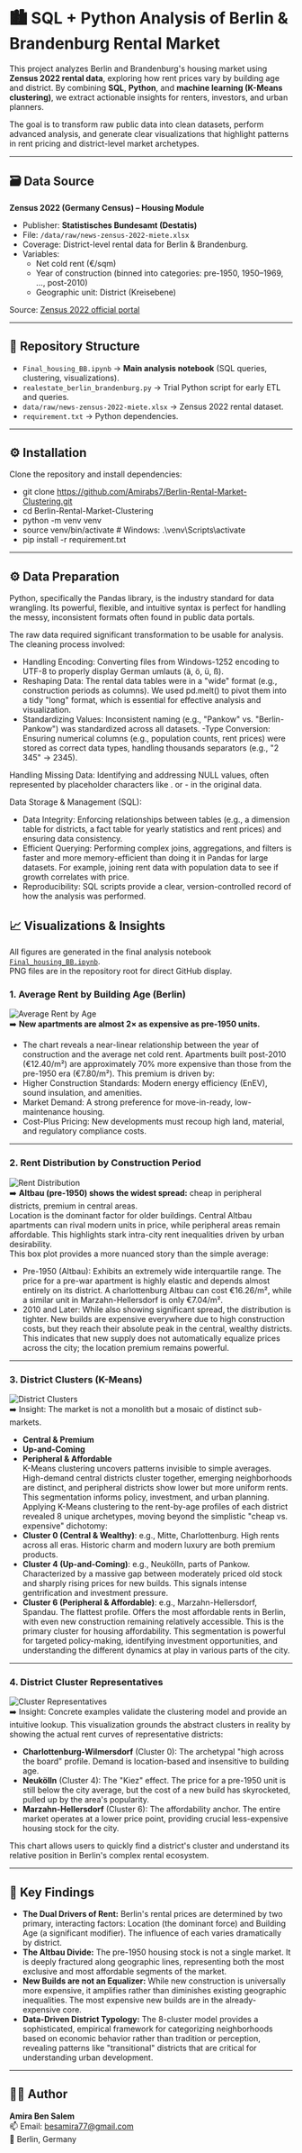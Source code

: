 # 🏙️ SQL + Python Analysis of Berlin & Brandenburg Rental Market

This project analyzes Berlin and Brandenburg's housing market using **Zensus 2022 rental data**, exploring how rent prices vary by building age and district. By combining **SQL**, **Python**, and **machine learning (K-Means clustering)**, we extract actionable insights for renters, investors, and urban planners.

The goal is to transform raw public data into clean datasets, perform advanced analysis, and generate clear visualizations that highlight patterns in rent pricing and district-level market archetypes.

---

## 🗃️ Data Source

**Zensus 2022 (Germany Census) – Housing Module**  
- Publisher: **Statistisches Bundesamt (Destatis)**  
- File: `/data/raw/news-zensus-2022-miete.xlsx`  
- Coverage: District-level rental data for Berlin & Brandenburg.  
- Variables:  
  - Net cold rent (€/sqm)  
  - Year of construction (binned into categories: pre-1950, 1950–1969, …, post-2010)  
  - Geographic unit: District (Kreisebene)  

Source: [Zensus 2022 official portal](https://www.zensus2022.de)

---


## 📂 Repository Structure

- `Final_housing_BB.ipynb` → **Main analysis notebook** (SQL queries, clustering, visualizations).  
- `realestate_berlin_brandenburg.py` → Trial Python script for early ETL and queries.  
- `data/raw/news-zensus-2022-miete.xlsx` → Zensus 2022 rental dataset.  
- `requirement.txt` → Python dependencies.  

---

## ⚙️ Installation

Clone the repository and install dependencies:

- git clone https://github.com/Amirabs7/Berlin-Rental-Market-Clustering.git
- cd Berlin-Rental-Market-Clustering
- python -m venv venv
- source venv/bin/activate  # Windows: .\venv\Scripts\activate
- pip install -r requirement.txt

---

## ⚙️ Data Preparation 

Python, specifically the Pandas library, is the industry standard for data wrangling. Its powerful, flexible, and intuitive syntax is perfect for handling the messy, inconsistent formats often found in public data portals.

The raw data required significant transformation to be usable for analysis. The cleaning process involved:

- Handling Encoding: Converting files from Windows-1252 encoding to UTF-8 to properly display German umlauts (ä, ö, ü, ß).
- Reshaping Data: The rental data tables were in a "wide" format (e.g., construction periods as columns). We used pd.melt() to pivot them into a tidy "long" format, which is essential for effective analysis and visualization.
- Standardizing Values: Inconsistent naming (e.g., "Pankow" vs. "Berlin-Pankow") was standardized across all datasets.
-Type Conversion: Ensuring numerical columns (e.g., population counts, rent prices) were stored as correct data types, handling thousands separators (e.g., "2 345" -> 2345).

Handling Missing Data: Identifying and addressing NULL values, often represented by placeholder characters like . or - in the original data.

Data Storage & Management (SQL):

- Data Integrity: Enforcing relationships between tables (e.g., a dimension table for districts, a fact table for yearly statistics and rent prices) and ensuring data consistency.
- Efficient Querying: Performing complex joins, aggregations, and filters is faster and more memory-efficient than doing it in Pandas for large datasets. For example, joining rent data with population data to see if growth correlates with price.
- Reproducibility: SQL scripts provide a clear, version-controlled record of how the analysis was performed.




## 📈 Visualizations & Insights  

All figures are generated in the final analysis notebook [`Final_housing_BB.ipynb`](Final_housing_BB.ipynb).  
PNG files are in the repository root for direct GitHub display.  

### 1. Average Rent by Building Age (Berlin)  
![Average Rent by Age](average%20rent%20by%20building%20age%20in%20Berlin%20.png)  
➡️ **New apartments are almost 2× as expensive as pre-1950 units.**  
- The chart reveals a near-linear relationship between the year of construction and the average net cold rent. Apartments built post-2010 (€12.40/m²) are approximately 70% more expensive than those from the pre-1950 era (€7.80/m²). This premium is driven by:
- Higher Construction Standards: Modern energy efficiency (EnEV), sound insulation, and amenities.
- Market Demand: A strong preference for move-in-ready, low-maintenance housing.
- Cost-Plus Pricing: New developments must recoup high land, material, and regulatory compliance costs.



---

### 2. Rent Distribution by Construction Period  
![Rent Distribution](berlin%20rent%20levels%20by%20building%20age%20.png)  
➡️ **Altbau (pre-1950) shows the widest spread:** cheap in peripheral districts, premium in central areas.  
Location is the dominant factor for older buildings. Central Altbau apartments can rival modern units in price, while peripheral areas remain affordable. This highlights stark intra-city rent inequalities driven by urban desirability.  
This box plot provides a more nuanced story than the simple average:
- Pre-1950 (Altbau): Exhibits an extremely wide interquartile range. The price for a pre-war apartment is highly elastic and depends almost entirely on its district. A charlottenburg Altbau can cost €16.26/m², while a similar unit in Marzahn-Hellersdorf is only €7.04/m².
- 2010 and Later: While also showing significant spread, the distribution is tighter. New builds are expensive everywhere due to high construction costs, but they reach their absolute peak in the central, wealthy districts. This indicates that new supply does not automatically equalize prices across the city; the location premium remains powerful.




---

### 3. District Clusters (K-Means)  
![District Clusters](Rent%20trends%20by%20district%20cluster%20.png)  
➡️ Insight: The market is not a monolith but a mosaic of distinct sub-markets. 
- **Central & Premium**  
- **Up-and-Coming**  
- **Peripheral & Affordable**  
K-Means clustering uncovers patterns invisible to simple averages. High-demand central districts cluster together, emerging neighborhoods are distinct, and peripheral districts show lower but more uniform rents. This segmentation informs policy, investment, and urban planning.  
Applying K-Means clustering to the rent-by-age profiles of each district revealed 8 unique archetypes, moving beyond the simplistic "cheap vs. expensive" dichotomy:
- **Cluster 0 (Central & Wealthy)**: e.g., Mitte, Charlottenburg. High rents across all eras. Historic charm and modern luxury are both premium products.
- **Cluster 4 (Up-and-Coming)**: e.g., Neukölln, parts of Pankow. Characterized by a massive gap between moderately priced old stock and sharply rising prices for new builds. This signals intense gentrification and investment pressure.
- **Cluster 6 (Peripheral & Affordable)**: e.g., Marzahn-Hellersdorf, Spandau. The flattest profile. Offers the most affordable rents in Berlin, with even new construction remaining relatively accessible. This is the primary cluster for housing affordability.
This segmentation is powerful for targeted policy-making, identifying investment opportunities, and understanding the different dynamics at play in various parts of the city.


---

### 4. District Cluster Representatives  
![Cluster Representatives](berlin%20rent%20levels%20district%20cluster%20representatives.png)  
➡️ Insight: Concrete examples validate the clustering model and provide an intuitive lookup.
This visualization grounds the abstract clusters in reality by showing the actual rent curves of representative districts:

- **Charlottenburg-Wilmersdorf** (Cluster 0): The archetypal "high across the board" profile. Demand is location-based and insensitive to building age.
- **Neukölln** (Cluster 4): The "Kiez" effect. The price for a pre-1950 unit is still below the city average, but the cost of a new build has skyrocketed, pulled up by the area's popularity.
- **Marzahn-Hellersdorf** (Cluster 6): The affordability anchor. The entire market operates at a lower price point, providing crucial less-expensive housing stock for the city.
  
This chart allows users to quickly find a district's cluster and understand its relative position in Berlin's complex rental ecosystem.



---

## 🔑 Key Findings

- **The Dual Drivers of Rent:** Berlin's rental prices are determined by two primary, interacting factors: Location (the dominant force) and Building Age (a significant modifier). The influence of each varies dramatically by district.
- **The Altbau Divide:** The pre-1950 housing stock is not a single market. It is deeply fractured along geographic lines, representing both the most exclusive and most affordable segments of the market.
- **New Builds are not an Equalizer:** While new construction is universally more expensive, it amplifies rather than diminishes existing geographic inequalities. The most expensive new builds are in the already-expensive core.  
- **Data-Driven District Typology:** The 8-cluster model provides a sophisticated, empirical framework for categorizing neighborhoods based on economic behavior rather than tradition or perception, revealing patterns like "transitional" districts that are critical for understanding urban development.


---



## 👩‍💻 Author
**Amira Ben Salem**  
📫 Email: besamira77@gmail.com  
📍 Berlin, Germany  

